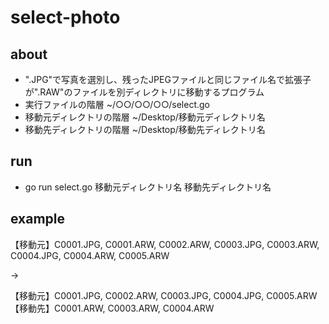 # select-photo

## about
- ".JPG"で写真を選別し、残ったJPEGファイルと同じファイル名で拡張子が".RAW"のファイルを別ディレクトリに移動するプログラム
- 実行ファイルの階層 ~/○○/○○/○○/select.go
- 移動元ディレクトリの階層 ~/Desktop/移動元ディレクトリ名
- 移動先ディレクトリの階層 ~/Desktop/移動先ディレクトリ名

## run
- go run select.go 移動元ディレクトリ名 移動先ディレクトリ名

## example
【移動元】C0001.JPG, C0001.ARW, C0002.ARW, C0003.JPG, C0003.ARW, C0004.JPG, C0004.ARW, C0005.ARW

→

【移動元】C0001.JPG, C0002.ARW, C0003.JPG, C0004.JPG, C0005.ARW
【移動先】C0001.ARW, C0003.ARW, C0004.ARW
